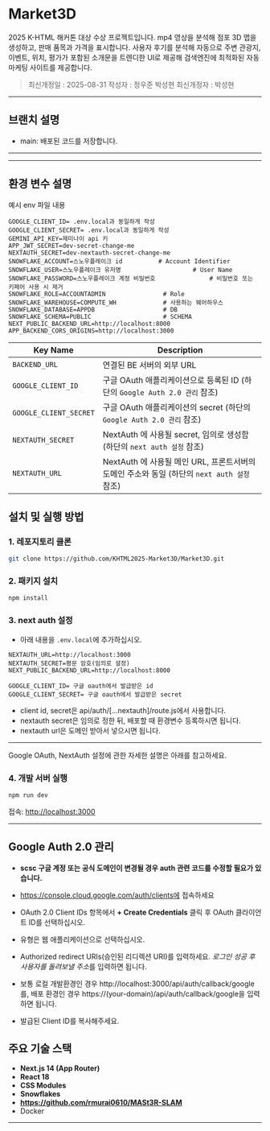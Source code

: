 # Market3D

2025 K-HTML 해커톤 대상 수상 프로젝트입니다.
mp4 영상을 분석해 점포 3D 맵을 생성하고, 판매 품목과 가격을 표시합니다.
사용자 후기를 분석해 자동으로 주변 관광지, 이벤트, 위치, 평가가 포함된 소개문을 트렌디한 UI로 제공해 검색엔진에 최적화된 자동 마케팅 사이트를 제공합니다.

> 최신개정일 : 2025-08-31
> 작성자 : 정우준 박성현
> 최신개정자 : 박성현

---

## 브랜치 설명

- main: 배포된 코드를 저장합니다.

---

---

## 환경 변수 설명
예시 env 파일 내용
```env
GOOGLE_CLIENT_ID= .env.local과 동일하게 작성
GOOGLE_CLIENT_SECRET= .env.local과 동일하게 작성
GEMINI_API_KEY=제미나이 api 키
APP_JWT_SECRET=dev-secret-change-me
NEXTAUTH_SECRET=dev-nextauth-secret-change-me
SNOWFLAKE_ACCOUNT=스노우플레이크 id          # Account Identifier
SNOWFLAKE_USER=스노우플레이크 유저명                    # User Name
SNOWFLAKE_PASSWORD=스노우플레이크 계정 비밀번호               # 비밀번호 또는 키페어 사용 시 제거
SNOWFLAKE_ROLE=ACCOUNTADMIN                # Role
SNOWFLAKE_WAREHOUSE=COMPUTE_WH             # 사용하는 웨어하우스
SNOWFLAKE_DATABASE=APPDB                   # DB
SNOWFLAKE_SCHEMA=PUBLIC                    # SCHEMA
NEXT_PUBLIC_BACKEND_URL=http://localhost:8000
APP_BACKEND_CORS_ORIGINS=http://localhost:3000
```



| Key Name                          | Description                                                                                 |
| --------------------------------- | ------------------------------------------------------------------------------------------- |
| `BACKEND_URL`                     | 연결된 BE 서버의 외부 URL                                                                   |
| `GOOGLE_CLIENT_ID`                | 구글 OAuth 애플리케이션으로 등록된 ID (하단의 `Google Auth 2.0 관리` 참조)                  |
| `GOOGLE_CLIENT_SECRET`            | 구글 OAuth 애플리케이션의 secret (하단의 `Google Auth 2.0 관리` 참조)                       |
| `NEXTAUTH_SECRET`                 | NextAuth 에 사용될 secret, 임의로 생성함 (하단의 `next auth 설정` 참조)                     |
| `NEXTAUTH_URL`                    | NextAuth 에 사용될 메인 URL, 프론트서버의 도메인 주소와 동일 (하단의 `next auth 설정` 참조) |

## 설치 및 실행 방법

### 1. 레포지토리 클론

```bash
git clone https://github.com/KHTML2025-Market3D/Market3D.git
```

### 2. 패키지 설치

```bash
npm install

```

### 3. next auth 설정

- 아래 내용을 `.env.local`에 추가하십시오.

```env
NEXTAUTH_URL=http://localhost:3000
NEXTAUTH_SECRET=평문 암호(임의로 설정)
NEXT_PUBLIC_BACKEND_URL=http://localhost:8000

GOOGLE_CLIENT_ID= 구글 oauth에서 발급받은 id
GOOGLE_CLIENT_SECRET= 구글 oauth에서 발급받은 secret
```

- client id, secret은 api/auth/[...nextauth]/route.js에서 사용합니다.
- nextauth secret은 임의로 정한 뒤, 배포할 때 환경변수 등록하시면 됩니다.
- nextauth url은 도메인 받아서 넣으시면 됩니다.

---

Google OAuth, NextAuth 설정에 관한 자세한 설명은 아래를 참고하세요.

### 4. 개발 서버 실행

```bash
npm run dev
```

접속: [http://localhost:3000](http://localhost:3000)

---

## Google Auth 2.0 관리

- **scsc 구글 계정 또는 공식 도메인이 변경될 경우 auth 관련 코드를 수정할 필요가 있습니다.**

- https://console.cloud.google.com/auth/clients에 접속하세요
- OAuth 2.0 Client IDs 항목에서 **+ Create Credentials** 클릭 후 OAuth 클라이언트 ID를 선택하십시오.
- 유형은 웹 애플리케이션으로 선택하십시오.
- Authorized redirect URIs(승인된 리디렉션 URI)를 입력하세요. *로그인 성공 후 사용자를 돌려보낼 주소*를 입력하면 됩니다.
- 보통 로컬 개발환경인 경우 http://localhost:3000/api/auth/callback/google를, 배포 환경인 경우 https://(your-domain)/api/auth/callback/google을 입력하면 됩니다.
- 발급된 Client ID를 복사해주세요.



## 주요 기술 스택

- **Next.js 14 (App Router)**
- **React 18**
- **CSS Modules**
- **Snowflakes**
- **https://github.com/rmurai0610/MASt3R-SLAM**
- Docker

---
